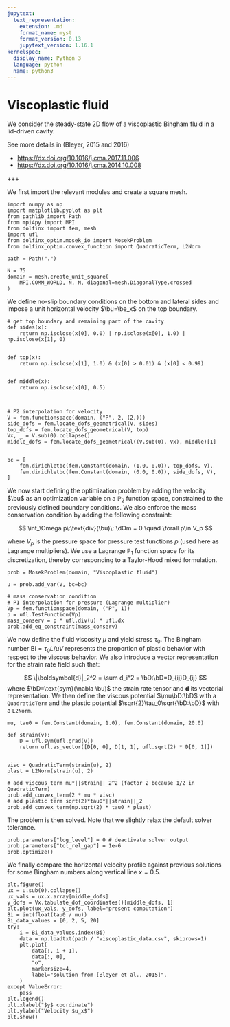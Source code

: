 ```yaml
---
jupytext:
  text_representation:
    extension: .md
    format_name: myst
    format_version: 0.13
    jupytext_version: 1.16.1
kernelspec:
  display_name: Python 3
  language: python
  name: python3
---
```


# Viscoplastic fluid

We consider the steady-state 2D flow of a viscoplastic Bingham fluid in a lid-driven cavity.

See more details in (Bleyer, 2015 and 2016)
- https://dx.doi.org/10.1016/j.cma.2017.11.006
- https://dx.doi.org/10.1016/j.cma.2014.10.008
$\newcommand{\bu}{\boldsymbol{u}}\newcommand{\be}{\boldsymbol{e}}\newcommand{\dOm}{\text{d}\,\Omega}\newcommand{\bD}{\boldsymbol{D}}$

+++

We first import the relevant modules and create a square mesh.

```{code-cell} ipython3
import numpy as np
import matplotlib.pyplot as plt
from pathlib import Path
from mpi4py import MPI
from dolfinx import fem, mesh
import ufl
from dolfinx_optim.mosek_io import MosekProblem
from dolfinx_optim.convex_function import QuadraticTerm, L2Norm

path = Path(".")

N = 75
domain = mesh.create_unit_square(
    MPI.COMM_WORLD, N, N, diagonal=mesh.DiagonalType.crossed
)
```

We define no-slip boundary conditions on the bottom and lateral sides and impose a unit horizontal velocity $\bu=\be_x$ on the top boundary.

```{code-cell} ipython3
# get top boundary and remaining part of the cavity
def sides(x):
    return np.isclose(x[0], 0.0) | np.isclose(x[0], 1.0) | np.isclose(x[1], 0)


def top(x):
    return np.isclose(x[1], 1.0) & (x[0] > 0.01) & (x[0] < 0.99)


def middle(x):
    return np.isclose(x[0], 0.5)



# P2 interpolation for velocity
V = fem.functionspace(domain, ("P", 2, (2,)))
side_dofs = fem.locate_dofs_geometrical(V, sides)
top_dofs = fem.locate_dofs_geometrical(V, top)
Vx, _ = V.sub(0).collapse()
middle_dofs = fem.locate_dofs_geometrical((V.sub(0), Vx), middle)[1]


bc = [
    fem.dirichletbc(fem.Constant(domain, (1.0, 0.0)), top_dofs, V),
    fem.dirichletbc(fem.Constant(domain, (0.0, 0.0)), side_dofs, V),
]
```

We now start defining the optimization problem by adding the velocity $\bu$ as an optimization variable on a $\mathbb{P}_2$ function space, constrained to the previously defined boundary conditions. We also enforce the mass conservation condition by adding the following constraint: 

$$
\int_\Omega p\:\text{div}(\bu)\: \dOm = 0 \quad \forall p\in V_p
$$

where $V_p$ is the pressure space for pressure test functions $p$ (used here as Lagrange multipliers). We use a Lagrange $\mathbb{P}_1$ function space for its discretization, thereby corresponding to a Taylor-Hood mixed formulation. 

```{code-cell} ipython3
prob = MosekProblem(domain, "Viscoplastic fluid")

u = prob.add_var(V, bc=bc)

# mass conservation condition
# P1 interpolation for pressure (Lagrange multiplier)
Vp = fem.functionspace(domain, ("P", 1))
p = ufl.TestFunction(Vp)
mass_conserv = p * ufl.div(u) * ufl.dx
prob.add_eq_constraint(mass_conserv)
```

We now define the fluid viscosity $\mu$ and yield stress $\tau_0$. The Bingham number $\text{Bi}=\tau_0 L/\mu V$ represents the proportion of plastic behavior with respect to the viscous behavior. We also introduce a vector representation for the strain rate field such that:

$$
\|\boldsymbol{d}|_2^2 = \sum d_i^2 = \bD:\bD=D_{ij}D_{ij}
$$
where $\bD=\text{sym}(\nabla \bu)$ the strain rate tensor and $\boldsymbol{d}$ its vectorial representation. We then define the viscous potential $\mu\bD:\bD$ with a `QuadraticTerm` and the plastic potential $\sqrt{2}\tau_0\sqrt{\bD:\bD}$ with a `L2Norm`.

```{code-cell} ipython3
mu, tau0 = fem.Constant(domain, 1.0), fem.Constant(domain, 20.0)

def strain(v):
    D = ufl.sym(ufl.grad(v))
    return ufl.as_vector([D[0, 0], D[1, 1], ufl.sqrt(2) * D[0, 1]])


visc = QuadraticTerm(strain(u), 2)
plast = L2Norm(strain(u), 2)

# add viscous term mu*||strain||_2^2 (factor 2 because 1/2 in QuadraticTerm)
prob.add_convex_term(2 * mu * visc)
# add plastic term sqrt(2)*tau0*||strain||_2
prob.add_convex_term(np.sqrt(2) * tau0 * plast)
```

The problem is then solved. Note that we slightly relax the default solver tolerance.

```{code-cell} ipython3
prob.parameters["log_level"] = 0 # deactivate solver output
prob.parameters["tol_rel_gap"] = 1e-6
prob.optimize()
```

We finally compare the horizontal velocity profile against previous solutions for some Bingham numbers along vertical line $x=0.5$.

```{code-cell} ipython3
plt.figure()
ux = u.sub(0).collapse()
ux_vals = ux.x.array[middle_dofs]
y_dofs = Vx.tabulate_dof_coordinates()[middle_dofs, 1]
plt.plot(ux_vals, y_dofs, label="present computation")
Bi = int(float(tau0 / mu))
Bi_data_values = [0, 2, 5, 20]
try:
    i = Bi_data_values.index(Bi)
    data = np.loadtxt(path / "viscoplastic_data.csv", skiprows=1)
    plt.plot(
        data[:, i + 1],
        data[:, 0],
        "o",
        markersize=4,
        label="solution from [Bleyer et al., 2015]",
    )
except ValueError:
    pass
plt.legend()
plt.xlabel("$y$ coordinate")
plt.ylabel("Velocity $u_x$")
plt.show()
```
